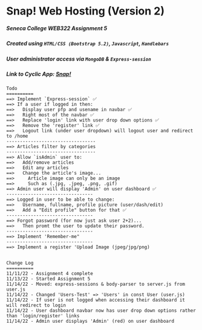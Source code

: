 
# Snap! Web Hosting (Version 2)

##### Seneca College ***WEB322 Assignment 5***

##### Created using `HTML/CSS (Bootstrap 5.2)`, `Javascript`, `Handlebars`

##### User administrator access via `MongoDB` & `Express-session`

##### Link to Cyclic App: [Snap!](https://snap2.cyclic.app)

```
Todo 
==========
==> Implement `Express-session` ✅
==> If a user if logged in then:
==>   Display user pfp and usename in navbar ✅
==>   Right most of the navbar ✅
==>   Replace 'login' link with user drop down options ✅
==>   Remove the 'register' link ✅
==>   Logout link (under user dropdown) will logout user and redirect to /home
---------------------------------
==> Articles filter by categories
---------------------------------
==> Allow `isAdmin` user to:
==>   Add/remove articles
==>   Edit any articles
==>   Change the article's image...
==>     Article image can only be an image
==>     Such as (.jpg, .jpeg, .png, .gif)
==> Admin user will display 'Admin' on user dashboard ✅
--------------------------------
==> Logged in user to be able to change:
==>   Username, fullname, profile picture (user/dash/edit)
==>   Add a "Edit profile" button for that ✅
--------------------------------
==> Forgot password (for now just ask user 2+2)...
==>   Then promt the user to update their password.
--------------------------------
==> Implement 'Remember-me"
--------------------------------
==> Implement a register 'Upload Image (jpeg/jpg/png)


Change Log
==========
11/11/22 - Assignment 4 complete
11/13/22 - Started Assignment 5
11/14/22 - Moved: express-sessions & body-parser to server.js from user.js
11/14/22 - Changed 'Users-Test' => 'Users' in const User (user.js)
11/14/22 - If user is not logged when accessing their dashboard it will redirect to login
11/14/22 - User dashboard navbar now has user drop down options rather than 'login/register' links
11/14/22 - Admin user displays 'Admin' (red) on user dashboard
```

